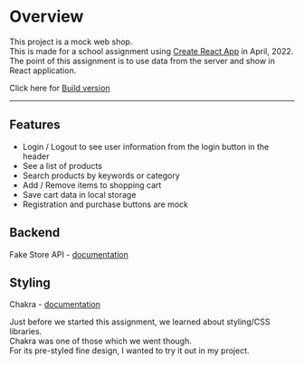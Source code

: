 # Overview

This project is a mock web shop.<br />
This is made for a school assignment using [Create React App](https://github.com/facebook/create-react-app) in April, 2022.<br />
The point of this assignment is to use data from the server and show in React application.

Click here for [Build version](https://wondrous-banoffee-0dad94.netlify.app/)

---

## Features
- Login / Logout to see user information from the login button in the header
- See a list of products
- Search products by keywords or category
- Add / Remove items to shopping cart
- Save cart data in local storage
- Registration and purchase buttons are mock

## Backend
Fake Store API - [documentation](https://fakestoreapi.com/)

## Styling
Chakra - [documentation](https://chakra-ui.com/)

Just before we started this assignment, we learned about styling/CSS libraries.<br />
Chakra was one of those which we went though.<br />
For its pre-styled fine design, I wanted to try it out in my project.

